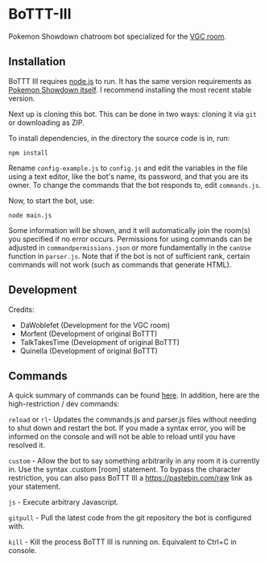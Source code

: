 # BoTTT-III
Pokemon Showdown chatroom bot specialized for the [VGC room](https://play.pokemonshowdown.com/vgc).

Installation
------------

BoTTT III requires [node.js](https://nodejs.org/) to run. It has the same version requirements as [Pokemon Showdown itself](https://github.com/smogon/pokemon-showdown). I recommend installing the most recent stable version.

Next up is cloning this bot. This can be done in two ways: cloning it via `git` or downloading as ZIP.

To install dependencies, in the directory the source code is in, run:

    npm install

Rename `config-example.js` to `config.js` and edit the variables in the file using a text editor, like the bot's name, its password, and that you are its owner. To change the commands that the bot responds to, edit `commands.js`.

Now, to start the bot, use:

    node main.js

Some information will be shown, and it will automatically join the room(s) you specified if no error occurs. Permissions for using commands can be adjusted in ``commandpermissions.json`` or more fundamentally in the ``canUse`` function in ``parser.js``. Note that if the bot is not of sufficient rank, certain commands will not work (such as commands that generate HTML).

Development
-----------

Credits:
 - DaWoblefet (Development for the VGC room)
 - Morfent (Development of original BoTTT)
 - TalkTakesTime (Development of original BoTTT)
 - Quinella (Development of original BoTTT)
 
Commands
-----------
A quick summary of commands can be found [here](https://pastebin.com/5GLxEt4P). In addition, here are the high-restriction / dev commands:

`reload` or `rl`- Updates the commands.js and parser.js files without needing to shut down and restart the bot. If you made a syntax error, you will be informed on the console and will not be able to reload until you have resolved it.

`custom` - Allow the bot to say something arbitrarily in any room it is currently in. Use the syntax .custom [room] statement. To bypass the character restriction, you can also pass BoTTT III a https://pastebin.com/raw link as your statement.

`js` - Execute arbitrary Javascript.

`gitpull` - Pull the latest code from the git repository the bot is configured with.

`kill` - Kill the process BoTTT III is running on. Equivalent to Ctrl+C in console.
